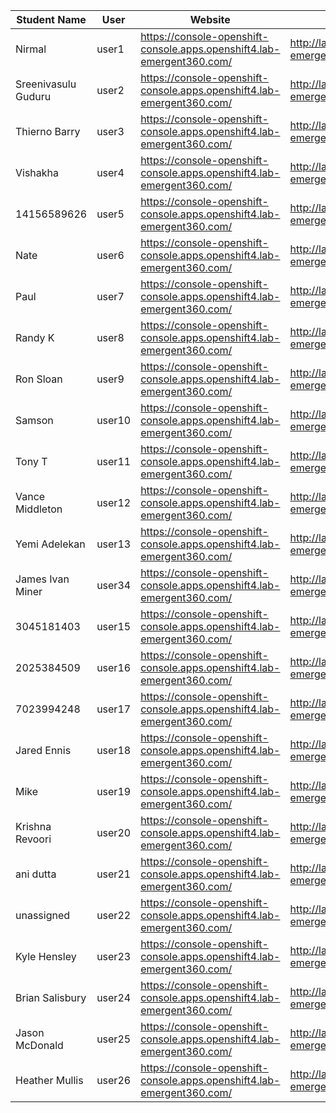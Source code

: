 Student Name | User | Website | Lab Instructions
------------ | ---------------| ---------- | -------------
Nirmal | user1 | https://console-openshift-console.apps.openshift4.lab-emergent360.com/ | http://labs-emergent360.com/workshops/openshift_4_101/
Sreenivasulu Guduru | user2 | https://console-openshift-console.apps.openshift4.lab-emergent360.com/ | http://labs-emergent360.com/workshops/openshift_4_101/
Thierno Barry | user3 | https://console-openshift-console.apps.openshift4.lab-emergent360.com/ | http://labs-emergent360.com/workshops/openshift_4_101/
Vishakha | user4 | https://console-openshift-console.apps.openshift4.lab-emergent360.com/ | http://labs-emergent360.com/workshops/openshift_4_101/
14156589626 | user5 | https://console-openshift-console.apps.openshift4.lab-emergent360.com/ | http://labs-emergent360.com/workshops/openshift_4_101/
Nate | user6 | https://console-openshift-console.apps.openshift4.lab-emergent360.com/ | http://labs-emergent360.com/workshops/openshift_4_101/
Paul | user7 | https://console-openshift-console.apps.openshift4.lab-emergent360.com/ | http://labs-emergent360.com/workshops/openshift_4_101/
Randy K | user8 | https://console-openshift-console.apps.openshift4.lab-emergent360.com/ | http://labs-emergent360.com/workshops/openshift_4_101/
Ron Sloan | user9 | https://console-openshift-console.apps.openshift4.lab-emergent360.com/ | http://labs-emergent360.com/workshops/openshift_4_101/
Samson | user10 | https://console-openshift-console.apps.openshift4.lab-emergent360.com/ | http://labs-emergent360.com/workshops/openshift_4_101/
Tony T | user11 | https://console-openshift-console.apps.openshift4.lab-emergent360.com/ | http://labs-emergent360.com/workshops/openshift_4_101/
Vance Middleton | user12 | https://console-openshift-console.apps.openshift4.lab-emergent360.com/ | http://labs-emergent360.com/workshops/openshift_4_101/
Yemi Adelekan | user13 | https://console-openshift-console.apps.openshift4.lab-emergent360.com/ | http://labs-emergent360.com/workshops/openshift_4_101/
James Ivan Miner | user34 | https://console-openshift-console.apps.openshift4.lab-emergent360.com/ | http://labs-emergent360.com/workshops/openshift_4_101/
3045181403 | user15 | https://console-openshift-console.apps.openshift4.lab-emergent360.com/ | http://labs-emergent360.com/workshops/openshift_4_101/
2025384509 | user16 | https://console-openshift-console.apps.openshift4.lab-emergent360.com/ | http://labs-emergent360.com/workshops/openshift_4_101/
7023994248 | user17 | https://console-openshift-console.apps.openshift4.lab-emergent360.com/ | http://labs-emergent360.com/workshops/openshift_4_101/
Jared Ennis | user18 | https://console-openshift-console.apps.openshift4.lab-emergent360.com/ | http://labs-emergent360.com/workshops/openshift_4_101/
Mike | user19 | https://console-openshift-console.apps.openshift4.lab-emergent360.com/ | http://labs-emergent360.com/workshops/openshift_4_101/
Krishna Revoori | user20 | https://console-openshift-console.apps.openshift4.lab-emergent360.com/ | http://labs-emergent360.com/workshops/openshift_4_101/
ani dutta | user21 | https://console-openshift-console.apps.openshift4.lab-emergent360.com/ | http://labs-emergent360.com/workshops/openshift_4_101/
unassigned | user22 | https://console-openshift-console.apps.openshift4.lab-emergent360.com/ | http://labs-emergent360.com/workshops/openshift_4_101/
Kyle Hensley | user23 | https://console-openshift-console.apps.openshift4.lab-emergent360.com/ | http://labs-emergent360.com/workshops/openshift_4_101/
Brian Salisbury  | user24 | https://console-openshift-console.apps.openshift4.lab-emergent360.com/ | http://labs-emergent360.com/workshops/openshift_4_101/
Jason McDonald | user25 | https://console-openshift-console.apps.openshift4.lab-emergent360.com/ | http://labs-emergent360.com/workshops/openshift_4_101/
Heather Mullis | user26 | https://console-openshift-console.apps.openshift4.lab-emergent360.com/ | http://labs-emergent360.com/workshops/openshift_4_101/

